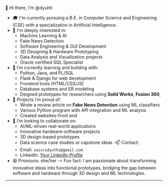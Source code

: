 👋 Hi there, I’m @dyuhti

- 🎓 I'm currently pursuing a B.E. in Computer Science and Engineering (CSE) with a specialization in Artificial Intelligence.
- 👀 I'm deeply interested in:
  - Machine Learning & AI
  - Fake News Detection
  - Software Engineering & GUI Development
  - 3D Designing & Hardware Prototyping
  - Data Analysis and Visualization projects
  - Oracle certified SQL Specialist
- 🌱 I’m currently learning and building with:
  - Python, Java, and PL/SQL
  - Flask & Django for web development
  - Frontend tools (HTML/CSS/JS)
  - Database systems and ER modeling
  - Deigned prototypes for researchers using **Solid Works**, **Fusion 360**,
- 💼 Projects I’m proud of:
  - Wrote a review article on **Fake News Detection** using ML classifiers
  - Various Python program with API integration and ML analysis
  - Created websites-front end
- 💞️ I’m looking to collaborate on:
  - AI/ML-driven real-world applications
  - Innovative hardware-software projects
  - 3D design-based prototypes
  - Data science case studies or capstone ideas
-📫 Contact:
  - Email: `saisridyuthi@gmail.com `
  - LinkedIn: [Your LinkedIn Profile](https://www.linkedin.com/in/sai-sridyuthi-v-80001924b/)
- 😄 Pronouns: she/her
-⚡ Fun fact: I am passionate about transforming innovative ideas into functional prototypes, bridging the gap between software and hardware through 3D design and ML technologies.
---


<!-- Add a visitor badge, contribution streak, or custom banner below if you'd like -->
